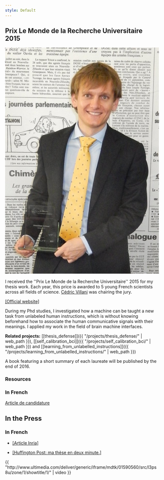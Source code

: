 ```yaml
---
style: Default
---
```


## Prix Le Monde de la Recherche Universitaire 2015

<div class="container">
<div class="row">

<div class="col-sm-4 col-md-4">

<img src="img/with_price.jpg" class="img-responsive center-block">

</div>

<div class="col-sm-4 col-md-4">

I received the ''Prix Le Monde de la Recherche Universitaire'' 2015 for my thesis work. Each year, this price is awarded to 5 young French scientists across all fields of science. [Cédric Villani](http://cedricvillani.org/) was chairing the jury.

[[Official website]](http://www.lemonde.fr/kiosque/recherche/laureats/prix-recherche-laureats-2015.html)

During my Phd studies, I investigated how a machine can be taught a new task from unlabeled human instructions, which is without knowing beforehand how to associate the human communicative signals with their meanings. I applied my work in the field of brain machine interfaces.

**Related projects:** [[thesis_defense]]({{ "/projects/thesis_defense/" | web_path }}), [[self_calibration_bci]]({{ "/projects/self_calibration_bci/" | web_path }}) and [[learning_from_unlabelled_instructions]]({{ "/projects/learning_from_unlabelled_instructions/" | web_path }})

A book featuring a short summary of each laureate will be published by the end of 2016.

</div>

</div>
</div>

### Resources

### In French
<div>
<a href="{{ "/Public/prix_le_monde/article_application_prix_le_monde.pdf" | dropbox_link }}" target="_blank" class="btn btn-default" role="button">Article de candidature</a>
</div>

## In the Press

### In French

- [[Article Inria]]( http://www.inria.fr/centre/bordeaux/actualites/j.-grizou-laureat-du-prix-le-monde-de-la-recherche-universitaire)

- [[Huffington Post: ma thèse en deux minute.]](http://www.huffingtonpost.fr/2016/02/08/ordinateur-lire-pensees-ma-these-en-deux-minutes_n_9168306.html)

<div class="grid">
  <div class="media-item media-item--width2"> {{ "http://www.ultimedia.com/deliver/generic/iframe/mdtk/01590560/src/l3ps8u/zone/1/showtitle/1/" | video }} </div>
</div>

<script>
$(document).ready( function() {

  var $grid = $('.grid');

  // init Isotope
  $grid.imagesLoaded(function(){
    var $grid = $('.grid').isotope({
      layoutMode: 'packery',
      itemSelector: '.media-item',
      packery: {
      gutter: 5
      }
    });
  });
});
</script>
